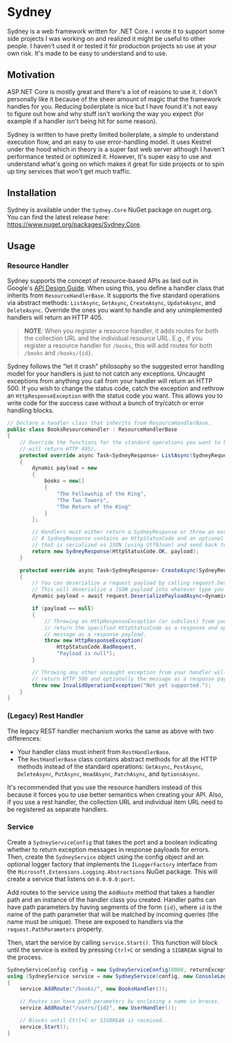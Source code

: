 # Sydney

Sydney is a web framework written for .NET Core. I wrote it to support some side projects I was working on and realized it might be useful to other people. I haven't used it or tested it for production projects so use at your own risk. It's made to be easy to understand and to use.

## Motivation

ASP.NET Core is mostly great and there's a lot of reasons to use it. I don't personally like it because of the sheer amount of magic that the framework handles for you. Reducing boilerplate is nice but I have found it's not easy to figure out how and why stuff isn't working the way you expect (for example if a handler isn't being hit for some reason).

Sydney is written to have pretty limited boilerplate, a simple to understand execution flow, and an easy to use error-handling model. It uses Kestrel under the hood which in theory is a super fast web server although I haven't performance tested or optimized it. However, It's super easy to use and understand what's going on which makes it great for side projects or to spin up tiny services that won't get much traffic.

## Installation

Sydney is available under the `Sydney.Core` NuGet package on nuget.org. You can find the latest release here: https://www.nuget.org/packages/Sydney.Core.

## Usage

### Resource Handler

Sydney supports the concept of resource-based APIs as laid out in Google's [API Design Guide](https://cloud.google.com/apis/design). When using this, you define a handler class that inherits from `ResourceHandlerBase`. It supports the five standard operations via abstract methods: `ListAsync`, `GetAsync`, `CreateAsync`, `UpdateAsync`, and `DeleteAsync`. Override the ones you want to handle and any unimplemented handlers will return an HTTP 405. 

> **NOTE**: When you register a resource handler, it adds routes for both the collection URL and the individual resource URL. E.g., if you register a resource handler for `/books`, this will add routes for both `/books` and `/books/{id}`. 

Sydney follows the "let it crash" philosophy so the suggested error handling model for your handlers is just to not catch any exceptions. Uncaught exceptions from anything you call from your handler will return an HTTP 500. If you wish to change the status code, catch the exception and rethrow an `HttpResponseException` with the status code you want. This allows you to write code for the success case without a bunch of try/catch or error handling blocks.

```csharp
// Declare a handler class that inherits from ResourceHandlerBase.
public class BooksResourceHandler : ResourceHandlerBase
{
    // Override the functions for the standard operations you want to handle (the rest
    // will return HTTP 405).
    protected override async Task<SydneyResponse> ListAsync(SydneyRequest request)
    {
        dynamic payload = new
        {
            books = new[]
            {
                "The Fellowship of the Ring",
                "The Two Towers",
                "The Return of the King"
            }
        };

        // Handlers must either return a SydneyResponse or throw an exception.
        // A SydneyResponse contains an HttpStatusCode and an optional payload
        // that is serialized as JSON (using Utf8Json) and send back to the client.
        return new SydneyResponse(HttpStatusCode.OK, payload);
    }

    protected override async Task<SydneyResponse> CreateAsync(SydneyRequest request)
    {
        // You can deserialize a request payload by calling request.DeserializePayloadAsync<T>().
        // This will deserialize a JSON payload into whatever type you have defined.
        dynamic payload = await request.DeserializePayloadAsync<dynamic>();

        if (payload == null)
        {
            // Throwing an HttpResponseException (or subclass) from your handler will
            // return the specified HttpStatusCode as a response and optionally the
            // message as a response payload.
            throw new HttpResponseException(
                HttpStatusCode.BadRequest,
                "Payload is null");
        }

        // Throwing any other uncaught exception from your handler will
        // return HTTP 500 and optionally the message as a response payload.
        throw new InvalidOperationException("Not yet supported.");
    }
}
```

### (Legacy) Rest Handler

The legacy REST handler mechanism works the same as above with two differences:
- Your handler class must inherit from `RestHandlerBase`.
- The `RestHandlerBase` class contains abstract methods for all the HTTP methods instead of the standard operations: `GetAsync`, `PostAsync`, `DeleteAsync`, `PutAsync`, `HeadAsync`, `PatchAsync`, and `OptionsAsync`. 

It's recommended that you use the resource handlers instead of this because it forces you to use better semantics when creating your API. Also, if you use a rest handler, the collection URL and individual item URL need to be registered as separate handlers.

### Service

Create a `SydneyServiceConfig` that takes the port and a boolean indicating whether to return exception messages in response payloads for errors. Then, create the `SydneyService` object using the config object and an optional logger factory that implements the `ILoggerFactory` interface from the `Microsoft.Extensions.Logging.Abstractions` NuGet package. This will create a service that listens on `0.0.0.0:port`. 

Add routes to the service using the `AddRoute` method that takes a handler path and an instance of the handler class you created. Handler paths can have path parameters by having segments of the form `{id}`, where `id` is the name of the path parameter that will be matched by incoming queries (the name must be unique). These are exposed to handlers via the `request.PathParameters` property.

Then, start the service by calling `service.Start()`. This function will block until the service is exited by pressing `Ctrl+C` or sending a `SIGBREAK` signal to the process.

```csharp
SydneyServiceConfig config = new SydneyServiceConfig(8080, returnExceptionMessagesInResponse: true);
using (SydneyService service = new SydneyService(config, new ConsoleLogger()))
{
    service.AddRoute("/books/", new BooksHandler());

    // Routes can have path parameters by enclosing a name in braces.
    service.AddRoute("/users/{id}", new UserHandler());

    // Blocks until Ctrl+C or SIGBREAK is received.
    service.Start();
}
```
